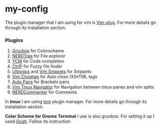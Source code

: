 # my-config

The plugin manager that I am using for vim is [Vim-plug](https://github.com/junegunn/vim-plug). For more details go through its installation section.

### Plugins

1. [Gruvbox](https://github.com/morhetz/gruvbox) for Colorscheme
1. [NERDTree](https://github.com/preservim/nerdtree) for File explorer
1. [YCM](https://github.com/ycm-core/YouCompleteMe) for Code completion
1. [CtrlP](https://github.com/ctrlpvim/ctrlp.vim) for Fuzzy file finder
1. [Ultisnips](https://github.com/SirVer/ultisnips) and [Vim Snippets](https://github.com/honza/vim-snippets) for Snippets
1. [Vim Closetag](https://github.com/alvan/vim-closetag) for Auto close (X)HTML tags
1. [Auto Pairs](https://github.com/jiangmiao/auto-pairs) for Brackets pairs
1. [Vim Tmux Navigator](https://github.com/christoomey/vim-tmux-navigator) for Navigation between tmux panes and vim splits
1. [NERDCommenter](https://github.com/preservim/nerdcommenter) for Comments

In **tmux** I am using [tpm](https://github.com/tmux-plugins/tpm) plugin manager. For more details go through its installation section.

**Color Scheme for Gnome Terminal** I use is also gruvbox. For setting it up I used [Gogh](https://github.com/Mayccoll/Gogh). Follow its instruction
